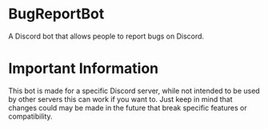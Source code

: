 # BugReportBot
 A Discord bot that allows people to report bugs on Discord.

# Important Information
This bot is made for a specific Discord server, while not intended to be used by other servers this can work if you want to. Just keep in mind that changes could may be made in the future that break specific features or compatibility.